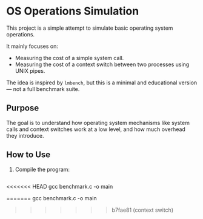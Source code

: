 # OS Operations Simulation

This project is a simple attempt to simulate basic operating system operations.

It mainly focuses on:
- Measuring the cost of a simple system call.
- Measuring the cost of a context switch between two processes using UNIX pipes.

The idea is inspired by `lmbench`, but this is a minimal and educational version — not a full benchmark suite.

## Purpose

The goal is to understand how operating system mechanisms like system calls and context switches work at a low level, and how much overhead they introduce.

## How to Use

1. Compile the program:
   ```bash
<<<<<<< HEAD
   gcc benchmark.c -o main

=======
      gcc benchmark.c -o main
>>>>>>> b7fae81 (context switch)
